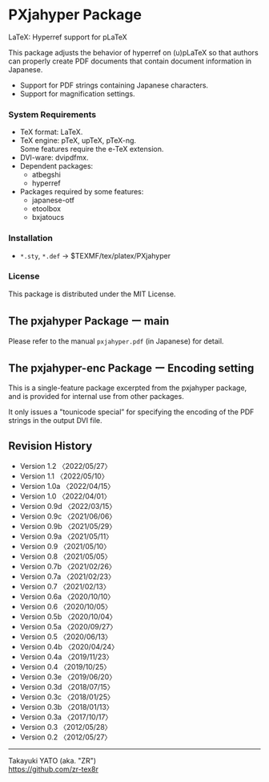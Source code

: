 PXjahyper Package
=================

LaTeX: Hyperref support for pLaTeX

This package adjusts the behavior of hyperref on (u)pLaTeX so that authors
can properly create PDF documents that contain document information in
Japanese.

  * Support for PDF strings containing Japanese characters.
  * Support for magnification settings.

### System Requirements

  * TeX format: LaTeX.
  * TeX engine: pTeX, upTeX, pTeX-ng.  
    Some features require the e-TeX extension.
  * DVI-ware: dvipdfmx.
  * Dependent packages:
      - atbegshi
      - hyperref
  * Packages required by some features:
      - japanese-otf
      - etoolbox
      - bxjatoucs

### Installation

  - `*.sty`, `*.def` → $TEXMF/tex/platex/PXjahyper

### License

This package is distributed under the MIT License.


The pxjahyper Package ー main
-----------------------------

Please refer to the manual `pxjahyper.pdf` (in Japanese) for detail.


The pxjahyper-enc Package ー Encoding setting
---------------------------------------------

This is a single-feature package excerpted from the pxjahyper package,
and is provided for internal use from other packages.

It only issues a  "tounicode special” for specifying the encoding of
the PDF strings in the output DVI file.


Revision History
----------------

  * Version 1.2  〈2022/05/27〉
  * Version 1.1  〈2022/05/10〉
  * Version 1.0a 〈2022/04/15〉
  * Version 1.0  〈2022/04/01〉
  * Version 0.9d 〈2022/03/15〉
  * Version 0.9c 〈2021/06/06〉
  * Version 0.9b 〈2021/05/29〉
  * Version 0.9a 〈2021/05/11〉
  * Version 0.9  〈2021/05/10〉
  * Version 0.8  〈2021/05/05〉
  * Version 0.7b 〈2021/02/26〉
  * Version 0.7a 〈2021/02/23〉
  * Version 0.7  〈2021/02/13〉
  * Version 0.6a 〈2020/10/10〉
  * Version 0.6  〈2020/10/05〉
  * Version 0.5b 〈2020/10/04〉
  * Version 0.5a 〈2020/09/27〉
  * Version 0.5  〈2020/06/13〉
  * Version 0.4b 〈2020/04/24〉
  * Version 0.4a 〈2019/11/23〉
  * Version 0.4  〈2019/10/25〉
  * Version 0.3e 〈2019/06/20〉
  * Version 0.3d 〈2018/07/15〉
  * Version 0.3c 〈2018/01/25〉
  * Version 0.3b 〈2018/01/13〉
  * Version 0.3a 〈2017/10/17〉
  * Version 0.3  〈2012/05/28〉
  * Version 0.2  〈2012/05/27〉

--------------------
Takayuki YATO (aka. "ZR")  
https://github.com/zr-tex8r
